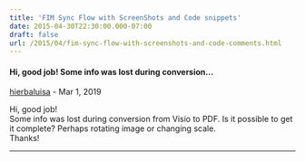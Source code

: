 ```yaml
---
title: 'FIM Sync Flow with ScreenShots and Code snippets'
date: 2015-04-30T22:30:00.000-07:00
draft: false
url: /2015/04/fim-sync-flow-with-screenshots-and-code-comments.html
---
```


#### Hi, good job! Some info was lost during conversion...
[hierbaluisa](https://www.blogger.com/profile/12600587106910244204 "noreply@blogger.com") - <time datetime="2019-03-25T11:03:39.365-07:00">Mar 1, 2019</time>

Hi, good job!  
Some info was lost during conversion from Visio to PDF. Is it possible to get it complete? Perhaps rotating image or changing scale.  
Thanks!
<hr />
